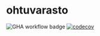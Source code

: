 # ohtuvarasto

![GHA workflow badge](https://github.com/elonheimo/ohtuvarasto/workflows/CI/badge.svg)
[![codecov](https://codecov.io/gh/elonheimo/ohtuvarasto/branch/main/graph/badge.svg?token=F3YUGC6OGO)](https://codecov.io/gh/elonheimo/ohtuvarasto)